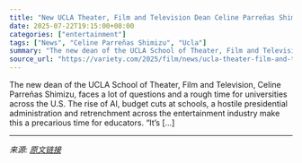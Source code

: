 ```yaml
---
title: "New UCLA Theater, Film and Television Dean Celine Parreñas Shimizu Faces Challenges Head-On: ‘When More Diverse Voices Are Represented, the Greater the Art.’"
date: 2025-07-22T19:15:00+08:00
categories: ["entertainment"]
tags: ["News", "Celine Parreñas Shimizu", "Ucla"]
summary: "The new dean of the UCLA School of Theater, Film and Television, Celine Parreñas Shimizu, faces a lot of questions and a rough time for universities across the U.S. The rise of AI, budget cuts at scho"
source_url: "https://variety.com/2025/film/news/ucla-theater-film-and-television-celine-parrenas-shimizu-1236466993/"
---
```


The new dean of the UCLA School of Theater, Film and Television, Celine Parreñas Shimizu, faces a lot of questions and a rough time for universities across the U.S. The rise of AI, budget cuts at schools, a hostile presidential administration and retrenchment across the entertainment industry make this a precarious time for educators. “It&#8217;s [&#8230;]

---

*来源: [原文链接](https://variety.com/2025/film/news/ucla-theater-film-and-television-celine-parrenas-shimizu-1236466993/)*
